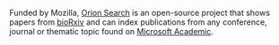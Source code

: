 Funded by Mozilla, [Orion Search](https://www.orion-search.org/) is an open-source project that shows papers from [bioRxiv](https://www.biorxiv.org/) and can index publications from any conference, journal or thematic topic found on [Microsoft Academic](https://academic.microsoft.com/home). 